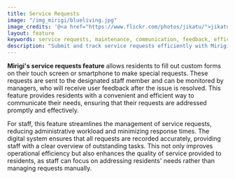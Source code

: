 ```yaml
---
title: Service Requests
image: "/img_mirigi/blueliving.jpg"
image_credits: '@<a href="https://www.flickr.com/photos/jikatu/">jikatu</a>'
layout: feature
keywords: service requests, maintenance, communication, feedback, efficiency, resident satisfaction
description: "Submit and track service requests efficiently with Mirigi."
---
```


**Mirigi's service requests feature** allows residents to fill out custom forms on their touch screen or smartphone to make special requests. These requests are sent to the designated staff member and can be monitored by managers, who will receive user feedback after the issue is resolved. This feature provides residents with a convenient and efficient way to communicate their needs, ensuring that their requests are addressed promptly and effectively.

For staff, this feature streamlines the management of service requests, reducing administrative workload and minimizing response times. The digital system ensures that all requests are recorded accurately, providing staff with a clear overview of outstanding tasks. This not only improves operational efficiency but also enhances the quality of service provided to residents, as staff can focus on addressing residents' needs rather than managing requests manually.
